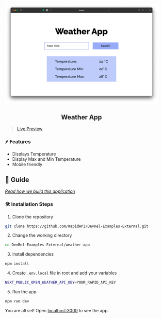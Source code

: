 ![cover](assets/cover.png)

<div align="center">
	<h2>Weather App</h2>
</div>

>[Live Preview](https://rapidapi-example-weather-app.vercel.app/)

### ⚡️ Features

- Displays Temperature
- Display Max and Min Temperature
- Mobile friendly

## 📖 Guide

[*Read how we build this application*](https://rapidapi.com/guides/build-weather-app)

### 🛠️ Installation Steps

1. Clone the repository

```bash
git clone https://github.com/RapidAPI/DevRel-Examples-External.git
```

2. Change the working directory

```bash
cd DevRel-Examples-External/weather-app
```

3. Install dependencies

```bash
npm install
```

4. Create `.env.local` file in root and add your variables

```bash
NEXT_PUBLIC_OPEN_WEATHER_API_KEY=YOUR_RAPID_API_KEY
```

5. Run the app

```bash
npm run dev
```

You are all set! Open [localhost:3000](http://localhost:3000/) to see the app.
